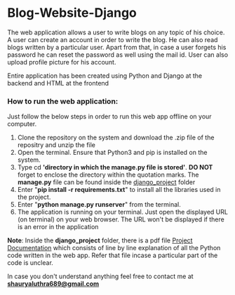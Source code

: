 # Blog-Website-Django

The web application allows a user to write blogs on any topic of his choice. A user can create an account in order to write the blog. He can also read blogs written by a particular user. Apart from that, in case a user forgets his password he can reset the password as well using the mail id. User can also upload profile picture for his account.

Entire application has been created using Python and Django at the backend and HTML at the frontend

### How to run the web application:
Just follow the below steps in order to run this web app offline on your computer.
1) Clone the repository on the system and download the .zip file of the repositry and unzip the file
2) Open the terminal. Ensure that Python3 and pip is installed on the system. 
3) Type cd **'directory in which the manage.py file is stored'**. **DO NOT** forget to enclose the directory within the quotation marks. The **manage.py** file can be found inside the [django_project](https://github.com/Shaurya-L/Blog-Website-Django/tree/master/django_project) folder
4) Enter "**pip install -r requirements.txt**" to install all the libraries used in the project.
5) Enter "**python manage.py runserver**" from the terminal.
6) The application is running on your terminal. Just open the displayed URL (on terminal) on your web browser. The URL won't be displayed if there is an error in the application

**Note**: Inside the **django_project** folder, there is a pdf file [Project Documentation](https://github.com/Shaurya-L/Blog-Website-Django/blob/master/django_project/Project%20Documentation.pdf) which consists of line by line explanation of all the Python code written in the web app. Refer that file incase a particular part of the code is unclear.

In case you don't understand anything feel free to contact me at **shauryaluthra689@gmail.com**
